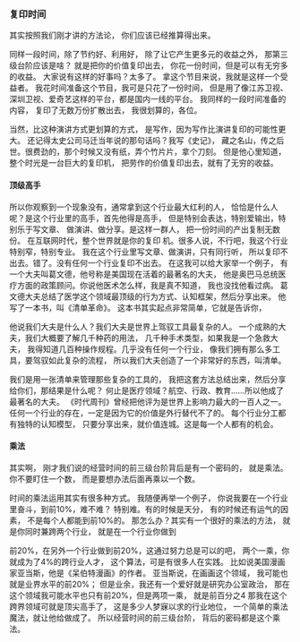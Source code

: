 ### 复印时间
其实按照我们刚才讲的方法论，
你们应该已经推算得出来。

同样一段时间，除了节约好、利用好，
除了让它产生更多元的收益之外，
那第三级台阶应该是啥？
就是把你的价值复印出去，
你花一份时间，但是可以有无穷多的收益。 
大家说有这样的好事吗？太多了。
拿这个节目来说，我就是这样一个受益者。
我花时间准备这个节目，我可是只花了一份时间，
但是用了像江苏卫视、深圳卫视、爱奇艺这样的平台，都是国内一线的平台。
我同样的一段时间准备的内容，
复印了无数万份扩散出去，
我很划算的，各位。

当然，比这种演讲方式更划算的方式，
是写作，因为写作比演讲复印的可能性更大。
还记得太史公司马迁当年说的那句话吗？我写《史记》，
藏之名山，传之后世。很费劲的，那个时候又没有纸，弄个竹片片，拿个刀刻。
但是他心里知道，整个时光是一台巨大的复印机，
把劳作的价值复印出去，就有了无穷的收益。

#### 顶级高手
所以你观察到一个现象没有，通常拿到这个行业最大红利的人，
恰恰是什么人呢？是这个行业里的高手，首先他得是高手，
但是特别会表达，特别爱输出，特别乐于写文章、
做演讲、做分享。是这样一群人，
把一份时间的产出复制无数份。
在互联网时代，整个世界就是你的复印
机。很多人说，不行吧，我这个行业特别窄，特别专业。
我在这个行业里写文章、做演讲，只有同行听，
所以复印不出去。错了。没有任何一个行业复印不出去。
在这我可以给大家举一个例子，
有一个大夫叫葛文德，他号称是美国现在活着的最著名的大夫，
他是奥巴马总统医疗方面的政策顾问。你说他医术怎么样，我是真不知道，
我也没找他看过病。
葛文德大夫总结了医学这个领域最顶级的行为方式、认知框架，然后分享出来。
他写了一本书，叫《清单革命》。
这本书其实起点非常简单，它就是告诉你，

他说我们大夫是什么人？我们大夫是世界上驾驭工具最复杂的人。
一个成熟的大夫，我们大概要了解几千种药的用法，
几千种手术类型，如果我是一个急救大夫，
我得知道几百种操作规程。几乎没有任何一个行业，
像我们拥有那么多工具，要驾驭如此复杂的流程，
所以我们大夫创造了一个非常好的东西，叫清单。

我们是用一张清单来管理那些复杂的工具的，
我把这套方法总结出来，然后分享给你们，那结果是什么呢？
何止是医疗领域？航空、行政、教育……所以他成了最著名的大夫。
《时代周刊》曾经把他评为是世界上影响力最大的一百人之一。
任何一个行业的存在，一定是因为它的价值是外行替代不了的。
每个行业分工都有独特的认知模型，
只要分享出来，就价值连城。这是每一个人都有的机会。

#### 乘法
其实啊，
刚才我们说的经营时间的前三级台阶背后是有一个密码的，
就是乘法。
你不要盯住一个数，
而是要想办法后面再乘以一个数。

时间的乘法运用其实有很多种方式。
我随便再举一个例子，
你说我要在一个行业里奋斗，到前10%，难不难？
特别难。有的时候是天分，
有的时候还有运气的因素，
不是每个人都能到前10%的。
那怎么办？其实有一个很好的乘法的方法，
就是你同时兼跨两个行业，
就是在一个行业你做到

前20%，在另外一个行业做到前20%，这通过努力总是可以的吧，
两个一乘，你就成为了4%的跨行业人才，
这个算法，可是有很多人在实践。
比如说美国漫画家亚当斯，他是《呆伯特漫画》的作者。
亚当斯说，在画画这个领域，
我可能也就是业界水平的前20%；
但是业余，我还有一个爱好就是研究办公室政治，
那在这个领域我可能水平也只有前20%，但是两项一乘，
就是前百分之4
那我在这个跨界领域可就是顶尖高手了，
这是多少人梦寐以求的行业地位，
一个简单的乘法魔法，就让他给做成了。
所以经营时间的前三级台阶，
背后的密码都是这个乘法。